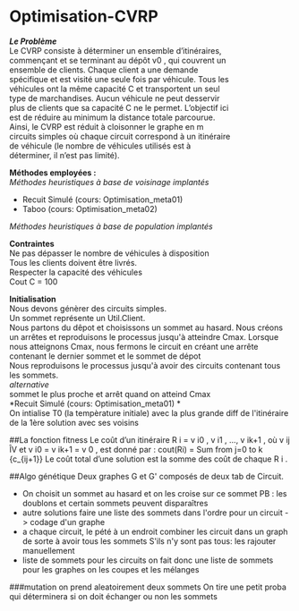 # Optimisation-CVRP
***Le Problème***  
Le CVRP consiste à déterminer un ensemble d’itinéraires,  
commençant et se terminant au dépôt v0 , qui couvrent un  
ensemble de clients. Chaque client a une demande  
spécifique et est visité une seule fois par véhicule. Tous les  
véhicules ont la même capacité C et transportent un seul  
type de marchandises. Aucun véhicule ne peut desservir  
plus de clients que sa capacité C ne le permet. L’objectif ici  
est de réduire au minimum la distance totale parcourue.  
Ainsi, le CVRP est réduit à cloisonner le graphe en m  
circuits simples où chaque circuit correspond à un itinéraire  
de véhicule (le nombre de véhicules utilisés est à  
déterminer, il n’est pas limité).  

**Méthodes employées :**  
*Méthodes heuristiques à base de voisinage implantés*  
- Recuit Simulé (cours: Optimisation_meta01)  
- Taboo (cours: Optimisation_meta02)  

*Méthodes heuristiques à base de population implantés*  
  
  
****Contraintes****  
Ne pas dépasser le nombre de véhicules à disposition  
Tous les clients doivent être livrés.  
Respecter la capacité des véhicules  
Cout C = 100  
  
**Initialisation**  
Nous devons génèrer des circuits simples.  
Un sommet représente un Util.Client.  
Nous partons du dêpot et choisissons un sommet au hasard. Nous créons un arrêtes et reproduisons le processus jusqu'à atteindre Cmax. 
Lorsque nous atteignons Cmax, nous fermons le circuit en créant une arrête contenant le dernier sommet et le sommet de dépot  
Nous reproduisons le processus jusqu'à avoir des circuits contenant tous les sommets.  
*alternative*  
sommet le plus proche et arrêt quand on atteind Cmax  
*Recuit Simulé (cours: Optimisation_meta01) *  
On intialise T0 (la tempèrature initiale) avec la plus grande diff de l'itinéraire de la 1ère solution avec ses voisins

##La fonction fitness
Le coût d’un itinéraire R i = v i0 , v i1 , ..., v ik+1 , où v ij ÎV et v i0 = v ik+1 = v 0 , est donné par :
cout(Ri) = Sum from j=0 to k {c_{ij+1}}
Le coût total d’une solution est la somme des coût de chaque R i .

##Algo génétique
Deux graphes G et G' composés de deux tab de Circuit.
- On choisit un sommet au hasard et on les croise sur ce sommet
PB : les doublons et certain sommets peuvent disparaîtres
- autre solutions
faire une liste des sommets dans l'ordre pour un circuit -> codage d'un graphe
- a chaque circuit, le pété à un endroit
 combiner les circuit dans un graph de sorte à avoir tous les sommets
 S'ils n'y sont pas tous: les rajouter manuellement
 - liste de sommets pour les circuits
 on fait donc une liste de sommets pour les graphes
 on les coupes et les mélanges
 
 ###mutation
 on prend aleatoirement deux sommets
 On tire une petit proba qui déterminera si on doit échanger ou non les sommets
